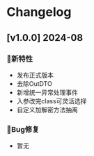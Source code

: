 # Changelog

## [v1.0.0] 2024-08

### 🐣新特性

* 发布正式版本
* 去除OutDTO
* 新增统一异常处理事件
* 入参改完class可灵活选择
* 自定义加解密方法抽离

### 🐞Bug修复

* 暂无